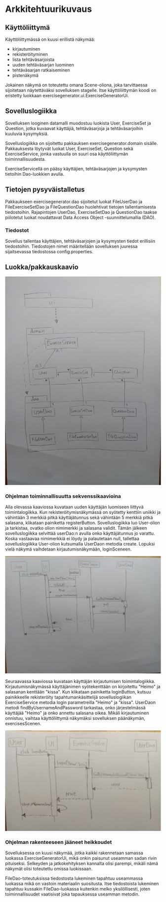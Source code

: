 # Arkkitehtuurikuvaus

## Käyttöliittymä

Käyttöliittymässä on kuusi erillistä näkymää:
  - kirjautuminen
  - rekisteröityminen
  - lista tehtäväsarjoista
  - uuden tehtäväsarjan luominen
  - tehtäväsarjan ratkaiseminen
  - pistenäkymä
  
Jokainen näkymä on toteutettu omana Scene-oliona, joka tarvittaessa sijoitetaan näytettäväksi sovelluksen stagelle. Itse käyttöliittymän koodi on eristetty luokkaan exercisegenerator.ui.ExerciseGeneratorUi.

## Sovelluslogiikka

Sovelluksen looginen datamalli muodostuu luokista User, ExerciseSet ja Question, jotka kuvaavat käyttäjiä, tehtäväsarjoja ja tehtäväsarjoihin kuuluvia kysymyksiä.

Sovelluslogiikka on sijoitettu pakkauksen exercisegenerator.domain sisälle. Pakkauksesta löytyvät luokat User, ExerciseSet, Question sekä ExerciseService, jonka vastuulla on suuri osa käyttöliittymän toiminnallisuudesta.

ExerciseServicellä on pääsy käyttäjien, tehtäväsarjojen ja kysymysten tietoihin Dao-luokkien avulla. 

## Tietojen pysyväistalletus

Pakkaukseen exercisegenerator.dao sijoitetut luokat FileUserDao ja FileExerciseSetDao ja FileQuestionDao huolehtivat tietojen tallentamisesta tiedostoihin. Rajapintojen UserDao, ExerciseSetDao ja QuestionDao taakse piilotetut luokat noudattavat Data Access Object -suunnittelumallia (DAO).

### Tiedostot

Sovellus tallentaa käyttäjien, tehtäväsarjojen ja kysymysten tiedot erillisiin tiedostoihin. Tiedostojen nimet määritellään sovelluksen juuressa sijaitsevassa tiedostossa config.properties.

## Luokka/pakkauskaavio

![Pakkauskaavio](https://github.com/nettivastaava/ot-harjoitustyo/blob/master/Tehtavageneraattori/dokumentaatio/kuvat/pakkauskaavio.jpg)

### Ohjelman toiminnallisuutta sekvenssikaavioina

Alla olevassa kaaviossa kuvataan uuden käyttäjän luomiseen liittyvä toimintalogiikka. Kun rekisteröitymisnäkymässä on syötetty kenttiin uniikki ja vähintään 3 merkkiä pitkä käyttäjätunnus sekä vähintään 5 merkkiä pitkä salasana, klikataan painiketta registerButton. Sovelluslogiikka luo User-olion ja tarkistaa, ovatko olion nimimerkki ja salasana validit. Tämän jälkeen sovelluslogiikka selvittää userDao:n avulla onko käyttäjätunnus jo varattu. Koska vastaavaa nimimerkkiä ei löydy ja palautetaan null, tallettaa sovelluslogiikka User-olion kutsumalla UserDaon metodia create. Lopuksi vielä näkymä vaihdetaan kirjautumisnäkymään, loginSceneen.

![Sekvenssikaavio1](https://github.com/nettivastaava/ot-harjoitustyo/blob/master/Tehtavageneraattori/dokumentaatio/kuvat/sekvenssikaavio1.jpg)

Seuraavassa kaaviossa kuvataan käyttäjän kirjautumisen toimintalogiikka. Kirjautumisnäkymässä käyttäjänimen syötekenttään on kirjoitettu "Heimo" ja salasanan kenttään "kissa". Kun klikataan painiketta loginButton, kutsuu painikkeelle rekisteröity tapahtumankäsittelijä sovelluslogiikan ExerciseService metodia login parametreilla "Heimo" ja "kissa". UserDaon metodi findByUsernameAndPassword tarkastaa, onko järjestelmässä käyttäjää "Heimo" ja onko annettu salasana oikea. Mikäli kirjautuminen onnistuu, vaihtaa käyttöliittymä näkymäksi sovelluksen päänäkymän, exercisesScenen.

![Sekvenssikaavio2](https://github.com/nettivastaava/ot-harjoitustyo/blob/master/Tehtavageneraattori/dokumentaatio/kuvat/sekvenssikaavio2.jpg)

### Ohjelman rakenteeseen jääneet heikkoudet

Sovelluksessa on kuusi näkymää, jotka kaikki rakennetaan samassa luokassa ExerciseGeneratorUi, mikä onkin paisunut useamman sadan rivin pituiseksi. Selkeyden ja jatkokehityksen kannalta olisi parempi, mikäli nämä näkymät olisi toteutettu omissa luokissaan.

FileDao-toteutuksissa tiedostosta lukeminen tapahtuu useammassa luokassa mikä on vastoin materiaalin suositusta. Itse tiedostoista lukeminen tapahtuu kussakin FileDao-luokassa kuitenkin melko yksilöllisesti, joten toiminnallisuudet vaatisivat joka tapauksessa useamman metodin.

